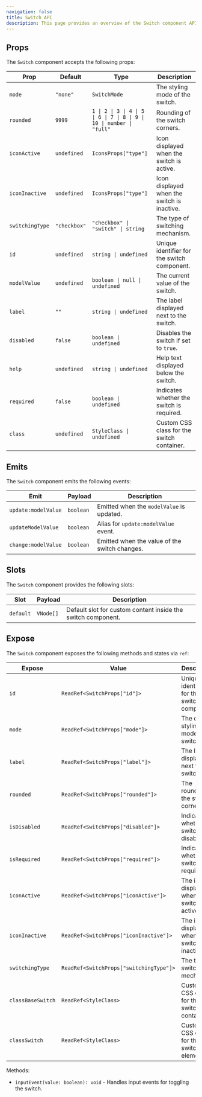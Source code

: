 ```yaml
---
navigation: false
title: Switch API
description: This page provides an overview of the Switch component API, detailing its props, emits, slots, and exposed methods/states.
---
```


## Props

The `Switch` component accepts the following props:

| Prop            | Default         | Type                                               | Description                                                                                       |
|-----------------|-----------------|----------------------------------------------------|---------------------------------------------------------------------------------------------------|
| `mode`          | `"none"`        | `SwitchMode`                                       | The styling mode of the switch.                                                                   |
| `rounded`       | `9999`          | `1 \| 2 \| 3 \| 4 \| 5 \| 6 \| 7 \| 8 \| 9 \| 10 \| number \| "full"` | Rounding of the switch corners.                                                                   |
| `iconActive`    | `undefined`     | `IconsProps["type"]`                               | Icon displayed when the switch is active.                                                         |
| `iconInactive`  | `undefined`     | `IconsProps["type"]`                               | Icon displayed when the switch is inactive.                                                       |
| `switchingType` | `"checkbox"`    | `"checkbox" \| "switch" \| string`                 | The type of switching mechanism.                                                                  |
| `id`            | `undefined`     | `string \| undefined`                              | Unique identifier for the switch component.                                                       |
| `modelValue`    | `undefined`     | `boolean \| null \| undefined`                     | The current value of the switch.                                                                  |
| `label`         | `""`            | `string \| undefined`                              | The label displayed next to the switch.                                                           |
| `disabled`      | `false`         | `boolean \| undefined`                             | Disables the switch if set to `true`.                                                             |
| `help`          | `undefined`     | `string \| undefined`                              | Help text displayed below the switch.                                                             |
| `required`      | `false`         | `boolean \| undefined`                             | Indicates whether the switch is required.                                                         |
| `class`         | `undefined`     | `StyleClass \| undefined`                          | Custom CSS class for the switch container.                                                        |

## Emits

The `Switch` component emits the following events:

| Emit                   | Payload                | Description                                                                                       |
|------------------------|------------------------|---------------------------------------------------------------------------------------------------|
| `update:modelValue`    | `boolean`              | Emitted when the `modelValue` is updated.                                                         |
| `updateModelValue`     | `boolean`              | Alias for `update:modelValue` event.                                                              |
| `change:modelValue`    | `boolean`              | Emitted when the value of the switch changes.                                                     |

## Slots

The `Switch` component provides the following slots:

| Slot          | Payload                | Description                                                                                       |
|---------------|------------------------|---------------------------------------------------------------------------------------------------|
| `default`     | `VNode[]`              | Default slot for custom content inside the switch component.                                      |

## Expose

The `Switch` component exposes the following methods and states via `ref`:

| Expose              | Value                                   | Description                                                                                       |
|---------------------|-----------------------------------------|---------------------------------------------------------------------------------------------------|
| `id`                | `ReadRef<SwitchProps["id"]>`            | Unique identifier for the switch component.                                                       |
| `mode`              | `ReadRef<SwitchProps["mode"]>`          | The current styling mode of the switch.                                                           |
| `label`             | `ReadRef<SwitchProps["label"]>`         | The label displayed next to the switch.                                                           |
| `rounded`           | `ReadRef<SwitchProps["rounded"]>`       | The rounding of the switch corners.                                                               |
| `isDisabled`        | `ReadRef<SwitchProps["disabled"]>`      | Indicates whether the switch is disabled.                                                         |
| `isRequired`        | `ReadRef<SwitchProps["required"]>`      | Indicates whether the switch is required.                                                         |
| `iconActive`        | `ReadRef<SwitchProps["iconActive"]>`    | The icon displayed when the switch is active.                                                     |
| `iconInactive`      | `ReadRef<SwitchProps["iconInactive"]>`  | The icon displayed when the switch is inactive.                                                   |
| `switchingType`     | `ReadRef<SwitchProps["switchingType"]>` | The type of switching mechanism.                                                                  |
| `classBaseSwitch`   | `ReadRef<StyleClass>`                   | Custom CSS class for the base switch container.                                                   |
| `classSwitch`       | `ReadRef<StyleClass>`                   | Custom CSS class for the switch element.                                                          |

Methods:
- `inputEvent(value: boolean): void` - Handles input events for toggling the switch.